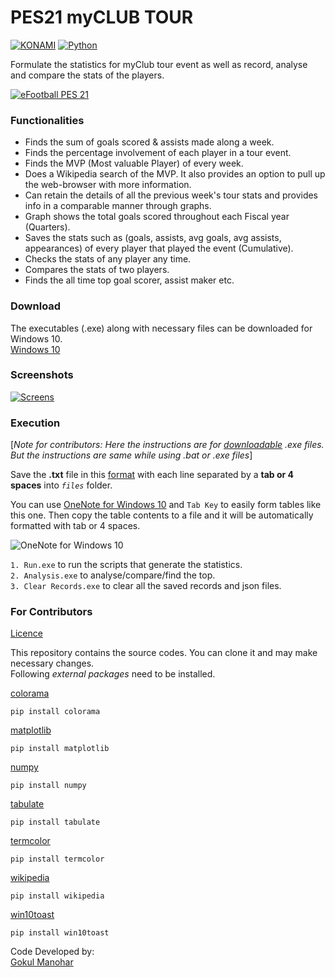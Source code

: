 # PES21 myCLUB TOUR  
[![KONAMI](https://i.ibb.co/w77z76H/konami.png)](https://www.konami.com)        [![Python](https://i.ibb.co/6s4pytt/python.png)](https://www.python.org/)

Formulate the statistics for myClub tour event as well as record, analyse and compare the stats of the players.

[![eFootball PES 21](https://i.ibb.co/RY8fWcP/pes21.jpg)](https://www.konami.com/wepes/mobile/en-us/)

### Functionalities
- Finds the sum of goals scored & assists made along a week.
- Finds the percentage involvement of each player in a tour event.
- Finds the MVP (Most valuable Player) of every week.
- Does a Wikipedia search of the MVP. It also provides an option to pull up the web-browser with more information.
- Can retain the details of all the previous week's tour stats and provides info in a comparable manner through graphs.
- Graph shows the total goals scored throughout each Fiscal year (Quarters).
- Saves the stats such as (goals, assists, avg goals, avg assists, appearances) of every player that played the event (Cumulative).
- Checks the stats of any player any time.
- Compares the stats of two players.
- Finds the all time top goal scorer, assist maker etc.

### Download
The executables (.exe) along with necessary files can be downloaded for Windows 10.  
[Windows 10](https://github.com/gokulmanohar/PES21-myCLUB-TOUR/releases)

### Screenshots
[![Screens](https://i.ibb.co/9n55X8y/screens-min.png)](https://i.ibb.co/gzghfwn/screens.png)


### Execution
[_Note for contributors: Here the instructions are for [downloadable](#Download) .exe files. But the instructions are same while using .bat or .exe files_]

Save the **.txt** file in this [format](https://github.com/gokulmanohar/PES21-myCLUB-TOUR/tree/main/files) with each line separated by a **tab or 4 spaces** into _`files`_ folder.  

You can use [OneNote for Windows 10](https://www.microsoft.com/en-in/p/onenote-for-windows-10/9wzdncrfhvjl?activetab=pivot:overviewtab) and `Tab Key` to easily form tables like this one. Then copy the table contents to a file and it will be automatically formatted with tab or 4 spaces.  

![OneNote for Windows 10](https://i.ibb.co/wgVFQ3Q/One-Note-Interface.jpg)

`1. Run.exe` to run the scripts that generate the statistics.  
`2. Analysis.exe` to analyse/compare/find the top.  
`3. Clear Records.exe` to clear all the saved records and json files.

### For Contributors
[Licence](https://github.com/gokulmanohar/PES21-myCLUB-TOUR/blob/main/LICENSE)  

This repository contains the source codes. You can clone it and may make necessary changes.  
Following _external packages_ need to be installed.  

[colorama](https://pypi.org/project/colorama/)
```
pip install colorama
```
[matplotlib](https://pypi.org/project/matplotlib/)
```
pip install matplotlib
```
[numpy](https://pypi.org/project/numpy/)
```
pip install numpy
```
[tabulate](https://pypi.org/project/tabulate/)
```
pip install tabulate
```
[termcolor](https://pypi.org/project/termcolor/)
```
pip install termcolor
```
[wikipedia](https://pypi.org/project/wikipedia/)
```
pip install wikipedia
```
[win10toast](https://pypi.org/project/win10toast/)
```
pip install win10toast
```


Code Developed by:  
[Gokul Manohar](https://github.com/gokulmanohar)
